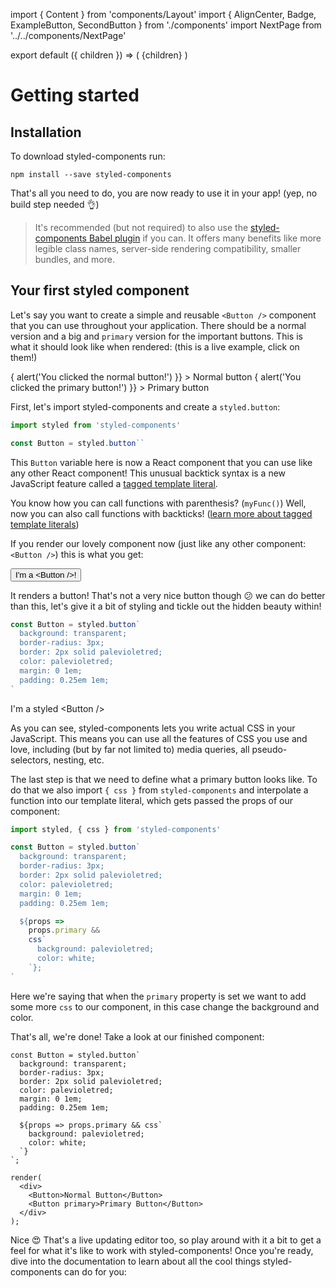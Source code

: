 import { Content } from 'components/Layout'
import { AlignCenter, Badge, ExampleButton, SecondButton } from './components'
import NextPage from '../../components/NextPage'

export default ({ children }) => (
  <Content data-e2e-id="content">
    <AlignCenter>
      <a href="https://github.com/styled-components/styled-components">
        <Badge src="/proxy/stars.svg" alt="Stars on GitHub" />
      </a>
      <a href="https://www.npmjs.com/package/styled-components">
        <Badge src="/proxy/npm-v.svg" alt="Current version" />
      </a>
      <Badge src="/proxy/downloads.svg" alt="Monthly downloads" />
      <Badge src="/proxy/size.svg" alt="Gzipped size" />
      <a href="https://spectrum.chat/styled-components">
        <Badge alt="Join the community on Spectrum" src="https://withspectrum.github.io/badge/badge.svg" />
      </a>
    </AlignCenter>
    {children}
  </Content>
)

# Getting started

## Installation

To download styled-components run:

```
npm install --save styled-components
```

That's all you need to do, you are now ready to use it in your app! (yep, no build step needed 👌)

> It's recommended (but not required) to also use the [styled-components Babel plugin](https://github.com/styled-components/babel-plugin-styled-components) if you can. It offers many benefits like more legible class names, server-side rendering compatibility, smaller bundles, and more.

## Your first styled component

Let's say you want to create a simple and reusable `<Button />` component that you can use throughout your application. There should be a normal version and a big and `primary` version for the important buttons. This is what it should look like when rendered: (this is a live example, click on them!)

<AlignCenter>
  <ExampleButton
    onClick={() => {
      alert('You clicked the normal button!')
    }}
  >
    Normal button
  </ExampleButton>
  <ExampleButton
    primary
    onClick={() => {
      alert('You clicked the primary button!')
    }}
  >
    Primary button
  </ExampleButton>
</AlignCenter>

First, let's import styled-components and create a `styled.button`:

```jsx
import styled from 'styled-components'

const Button = styled.button``
```

This `Button` variable here is now a React component that you can use like any other React component! This unusual backtick syntax is a new JavaScript feature called a [tagged template literal](https://developer.mozilla.org/en-US/docs/Web/JavaScript/Reference/Template_literals#Tagged_templates).

You know how you can call functions with parenthesis? (`myFunc()`) Well, now you can also call functions with backticks! ([learn more about tagged template literals](/docs/advanced#tagged-template-literals))

If you render our lovely component now (just like any other component: `<Button />`) this is what you get:

<AlignCenter>
  <button>I'm a &lt;Button /&gt;!</button>
</AlignCenter>

It renders a button! That's not a very nice button though 😕 we can do better than this,
let's give it a bit of styling and tickle out the hidden beauty within!

```jsx
const Button = styled.button`
  background: transparent;
  border-radius: 3px;
  border: 2px solid palevioletred;
  color: palevioletred;
  margin: 0 1em;
  padding: 0.25em 1em;
`
```

<AlignCenter>
  <SecondButton>I'm a styled &lt;Button /&gt;</SecondButton>
</AlignCenter>

As you can see, styled-components lets you write actual CSS in your JavaScript. This means you can use all the features of CSS you use and love, including (but by far not limited to) media queries, all pseudo-selectors, nesting, etc.

The last step is that we need to define what a primary button looks like. To do that we also import `{ css }` from `styled-components` and interpolate a function into our template literal, which gets passed the props of our component:

```jsx
import styled, { css } from 'styled-components'

const Button = styled.button`
  background: transparent;
  border-radius: 3px;
  border: 2px solid palevioletred;
  color: palevioletred;
  margin: 0 1em;
  padding: 0.25em 1em;

  ${props =>
    props.primary &&
    css`
      background: palevioletred;
      color: white;
    `};
`
```

Here we're saying that when the `primary` property is set we want to add some more `css` to our component, in this case change the background and color.

That's all, we're done! Take a look at our finished component:

```react
const Button = styled.button`
  background: transparent;
  border-radius: 3px;
  border: 2px solid palevioletred;
  color: palevioletred;
  margin: 0 1em;
  padding: 0.25em 1em;

  ${props => props.primary && css`
    background: palevioletred;
    color: white;
  `}
`;

render(
  <div>
    <Button>Normal Button</Button>
    <Button primary>Primary Button</Button>
  </div>
);
```

Nice 😍 That's a live updating editor too, so play around with it a bit to get a feel for what it's like to work with styled-components! Once you're ready, dive into the documentation to learn about all the cool things styled-components can do for you:

<NextPage title="Documentation" href="/docs" />
